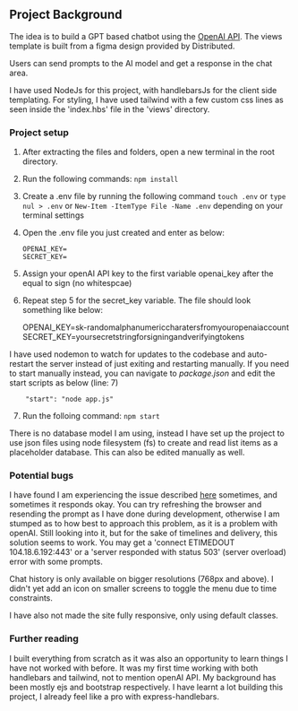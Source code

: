 ## Project Background

The idea is to build a GPT based chatbot using the [OpenAI API](https://platform.openai.com/docs/introduction).
The views template is built from a figma design provided by Distributed.

Users can send prompts to the AI model and get a response in the chat area.

I have used NodeJs for this project, with handlebarsJs for the client side templating. For styling, I have used tailwind with a few custom css lines as seen inside the 'index.hbs' file in the 'views' directory.


### Project setup
1) After extracting the files and folders, open a new terminal in the root directory.

2) Run the following commands:
    ``` npm install ```

3) Create a .env file by running the following command
    ``` touch .env ```
    or
    ``` type nul > .env ```
    or
    ``` New-Item -ItemType File -Name .env ```
    depending on your terminal settings

4) Open the .env file you just created and enter as below:
    ```
    OPENAI_KEY=
    SECRET_KEY=

    ```

5) Assign your openAI API key to the first variable openai_key after the equal to sign (no whitespcae)

6) Repeat step 5 for the secret_key variable. The file should look something like below:

    OPENAI_KEY=sk-randomalphanumericcharatersfromyouropenaiaccount
    SECRET_KEY=yoursecretstringforsigningandverifyingtokens
    
I have used nodemon to watch for updates to the codebase and auto-restart the server instead of just exiting and restarting manually.
If you need to start manually instead, you can navigate to *package.json* and edit the start scripts as below (line: 7)
```
    "start": "node app.js"
 ```

7) Run the folloing command:
    ``` npm start ```

 There is no database model I am using, instead I have set up the project to use json files using node filesystem (fs) to create and read list items as a placeholder database. This can also be edited manually as well.



### Potential bugs

I have found I am experiencing the issue described [here](https://github.com/openai/openai-node/issues/148) sometimes, and sometimes it responds okay. You can try refreshing the browser and resending the prompt as I have done during development, otherwise I am stumped as to how best to approach this problem, as it is a problem with openAI. Still looking into it, but for the sake of timelines and delivery, this solution seems to work. You may get a 'connect ETIMEDOUT 104.18.6.192:443' or a 'server responded with status 503' (server overload) error with some prompts.

Chat history is only available on bigger resolutions (768px and above). I didn't yet add an icon on smaller screens to toggle the menu due to time constraints.

I have also not made the site fully responsive, only using default classes.



### Further reading

I built everything from scratch as it was also an opportunity to learn things I have not worked with before.
It was my first time working with both handlebars and tailwind, not to mention openAI API.
My background has been mostly ejs and bootstrap respectively.
I have learnt a lot building this project, I already feel like a pro with express-handlebars.

